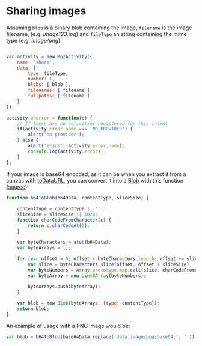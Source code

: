 # Sharing images

Assuming ```blob``` is a binary blob containing the image, ```filename``` is the image filename, (e.g. _image123.jpg_) and ```fileType``` an string containing the mime type (e.g. _image/png_):

```javascript

var activity = new MozActivity({
    name: 'share',
    data: {
        type: fileType,
        number: 1,
        blobs: [ blob ],
        filenames: [ filename ],
        fullpaths: [ filename ]
    }
});

activity.onerror = function(e) {
    // If there are no activities registered for this intent
    if(activity.error.name === 'NO_PROVIDER') {
        alert('no provider');
    } else {
        alert('error', activity.error.name);
        console.log(activity.error);
    }
};

```

If your image is base64 encoded, as it can be when you extract it from a canvas with [toDataURL](https://developer.mozilla.org/en-US/docs/Web/API/HTMLCanvasElement#Example.3A_Getting_the_data-url_for_a_canvas), you can convert it into a [Blob](https://developer.mozilla.org/en-US/docs/Web/API/Blob) with this function ([source](http://stackoverflow.com/a/16245768/205721)):

```javascript
function b64ToBlob(b64Data, contentType, sliceSize) {
    
    contentType = contentType || '';
    sliceSize = sliceSize || 1024;
    function charCodeFromCharacter(c) {
        return c.charCodeAt(0);
    }

    var byteCharacters = atob(b64Data);
    var byteArrays = [];
    
    for (var offset = 0; offset < byteCharacters.length; offset += sliceSize) {
        var slice = byteCharacters.slice(offset, offset + sliceSize);
        var byteNumbers = Array.prototype.map.call(slice, charCodeFromCharacter);
        var byteArray = new Uint8Array(byteNumbers);

        byteArrays.push(byteArray);
    }
    
    var blob = new Blob(byteArrays, {type: contentType});
    return blob;
}
```

An example of usage with a PNG image would be:

```javascript
var blob = b64ToBlob(base64Data.replace('data:image/png;base64,', ''));
```
